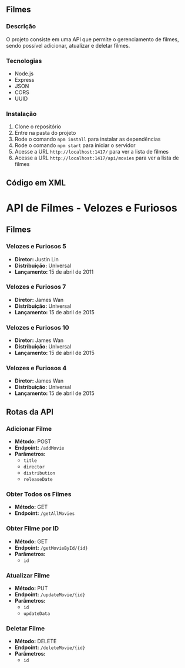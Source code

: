 ## Filmes

### Descrição

O projeto consiste em uma API que permite o gerenciamento de filmes, sendo possível adicionar, atualizar e deletar filmes.

### Tecnologias

- Node.js
- Express
- JSON
- CORS
- UUID

### Instalação

1. Clone o repositório
2. Entre na pasta do projeto
3. Rode o comando `npm install` para instalar as dependências
4. Rode o comando `npm start` para iniciar o servidor
5. Acesse a URL `http://localhost:1417/` para ver a lista de filmes
6. Acesse a URL `http://localhost:1417/api/movies` para ver a lista de filmes

## Código em XML

  # API de Filmes - Velozes e Furiosos

## Filmes

### Velozes e Furiosos 5
- **Diretor:** Justin Lin
- **Distribuição:** Universal
- **Lançamento:** 15 de abril de 2011

### Velozes e Furiosos 7
- **Diretor:** James Wan
- **Distribuição:** Universal
- **Lançamento:** 15 de abril de 2015

### Velozes e Furiosos 10
- **Diretor:** James Wan
- **Distribuição:** Universal
- **Lançamento:** 15 de abril de 2015

### Velozes e Furiosos 4
- **Diretor:** James Wan
- **Distribuição:** Universal
- **Lançamento:** 15 de abril de 2015

## Rotas da API

### Adicionar Filme
- **Método:** POST
- **Endpoint:** `/addMovie`
- **Parâmetros:**
  - `title`
  - `director`
  - `distribution`
  - `releaseDate`

### Obter Todos os Filmes
- **Método:** GET
- **Endpoint:** `/getAllMovies`

### Obter Filme por ID
- **Método:** GET
- **Endpoint:** `/getMovieById/{id}`
- **Parâmetros:**
  - `id`

### Atualizar Filme
- **Método:** PUT
- **Endpoint:** `/updateMovie/{id}`
- **Parâmetros:**
  - `id`
  - `updateData`

### Deletar Filme
- **Método:** DELETE
- **Endpoint:** `/deleteMovie/{id}`
- **Parâmetros:**
  - `id`
